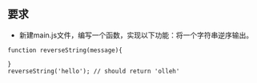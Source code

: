 ## 要求 
    
- 新建main.js文件，编写一个函数，实现以下功能：将一个字符串逆序输出。

```
function reverseString(message){
  
}
reverseString('hello'); // should return 'olleh'
```
